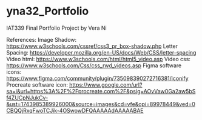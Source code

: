 # yna32_Portfolio
IAT339 Final Portfolio Project by Vera Ni

References:
Image Shadow: https://www.w3schools.com/cssref/css3_pr_box-shadow.php 
Letter Spacing: https://developer.mozilla.org/en-US/docs/Web/CSS/letter-spacing 
Video html: https://www.w3schools.com/html/html5_video.asp
Video css: https://www.w3schools.com/Css/css_rwd_videos.asp
Figma software icons: https://www.figma.com/community/plugin/735098390272716381/iconify
Procreate software icon: https://www.google.com/url?sa=i&url=https%3A%2F%2Fprocreate.com%2F&psig=AOvVaw0Ga2aw5bSf4ZUCpNJukCv-&ust=1743985389926000&source=images&cd=vfe&opi=89978449&ved=0CBQQjRxqFwoTCJik-4OSwowDFQAAAAAdAAAAABAE